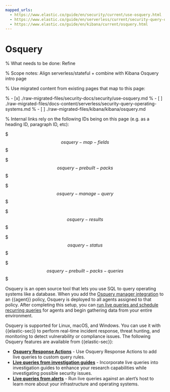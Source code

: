 ```yaml
---
mapped_urls:
  - https://www.elastic.co/guide/en/security/current/use-osquery.html
  - https://www.elastic.co/guide/en/serverless/current/security-query-operating-systems.html
  - https://www.elastic.co/guide/en/kibana/current/osquery.html
---
```


# Osquery

% What needs to be done: Refine

% Scope notes: Align serverless/stateful + combine with Kibana Osquery intro page

% Use migrated content from existing pages that map to this page:

% - [x] ./raw-migrated-files/security-docs/security/use-osquery.md
% - [ ] ./raw-migrated-files/docs-content/serverless/security-query-operating-systems.md
% - [ ] ./raw-migrated-files/kibana/kibana/osquery.md

% Internal links rely on the following IDs being on this page (e.g. as a heading ID, paragraph ID, etc):

$$$osquery-map-fields$$$

$$$osquery-prebuilt-packs$$$

$$$osquery-manage-query$$$

$$$osquery-results$$$

$$$osquery-status$$$

$$$osquery-prebuilt-packs-queries$$$

Osquery is an open source tool that lets you use SQL to query operating systems like a database. When you add the [Osquery manager integration](/solutions/security/investigate/manage-integration.md) to an {{agent}} policy, Osquery is deployed to all agents assigned to that policy. After completing this setup, you can [run live queries and schedule recurring queries](/solutions/security/investigate/osquery.md) for agents and begin gathering data from your entire environment.

Osquery is supported for Linux, macOS, and Windows. You can use it with {{elastic-sec}} to perform real-time incident response, threat hunting, and monitoring to detect vulnerability or compliance issues. The following Osquery features are available from {{elastic-sec}}:

* **[Osquery Response Actions](/solutions/security/investigate/add-osquery-response-actions.md)** - Use Osquery Response Actions to add live queries to custom query rules.
* **[Live queries from investigation guides](/solutions/security/investigate/run-osquery-from-investigation-guides.md)** - Incorporate live queries into investigation guides to enhance your research capabilities while investigating possible security issues.
* **[Live queries from alerts](/solutions/security/investigate/run-osquery-from-alerts.md)** - Run live queries against an alert’s host to learn more about your infrastructure and operating systems.






